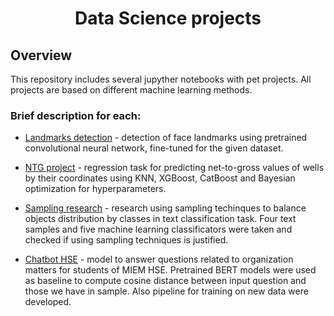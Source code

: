 <h1 align="center">Data Science projects</h1>

## Overview
This repository includes several jupyther notebooks with pet projects. All projects are based on different machine learning methods.
### Brief description for each:
- [Landmarks detection](https://github.com/SergeyMaslikhov/DS_projects/tree/main/Landmarks_detection) - detection of face landmarks using pretrained convolutional neural network, fine-tuned for the given dataset.

- [NTG project](https://github.com/SergeyMaslikhov/DS_projects/tree/main/NTG_project) - regression task for predicting net-to-gross values of wells by their coordinates using KNN, XGBoost, CatBoost and Bayesian optimization for hyperparameters.

- [Sampling research](https://github.com/SergeyMaslikhov/DS_projects/tree/main/Sampling_research) - research using sampling techinques to balance objects distribution by classes in text classification task. Four text samples and five machine learning classificators were taken and checked if using sampling techniques is justified.

- [Chatbot HSE](https://github.com/SergeyMaslikhov/DS_projects/tree/main/chatbot_HSE) - model to answer questions related to organization matters for students of MIEM HSE. Pretrained BERT models were used as baseline to compute cosine distance between input question and those we have in sample. Also pipeline for training on new data were developed.
